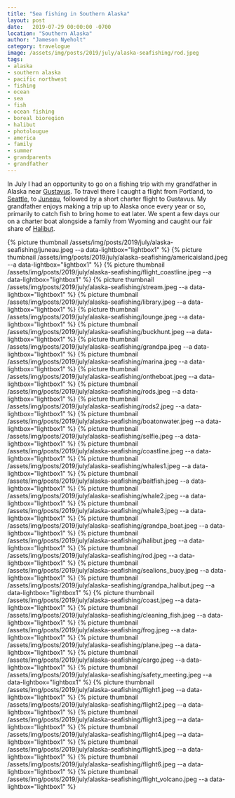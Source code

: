 ```yaml
---
title: "Sea fishing in Southern Alaska"
layout: post
date:   2019-07-29 00:00:00 -0700
location: "Southern Alaska"
author: "Jameson Nyeholt"
category: travelogue
image: /assets/img/posts/2019/july/alaska-seafishing/rod.jpeg
tags:
- alaska
- southern alaska
- pacific northwest
- fishing
- ocean
- sea
- fish
- ocean fishing
- boreal bioregion
- halibut
- photolougue  
- america
- family
- summer
- grandparents
- grandfather
---
```


In July I had an opportunity to go on a fishing trip with my grandfather in Alaska near [Gustavus](https://en.wikipedia.org/wiki/Gustavus%2C_Alaska). <!--description--> To travel there I caught a flight from Portland, to [Seattle](https://en.wikipedia.org/wiki/Seattle), to [Juneau](https://en.wikipedia.org/wiki/Juneau,_Alaska), followed by a short charter flight to Gustavus.  My grandfather enjoys making a trip up to Alaska once every year or so, primarily to catch fish to bring home to eat later.  We spent a few days our on a charter boat alongside a family from Wyoming and caught our fair share of [Halibut](https://en.wikipedia.org/wiki/Halibut).

{% picture thumbnail /assets/img/posts/2019/july/alaska-seafishing/juneau.jpeg --a data-lightbox="lightbox1" %}
{% picture thumbnail /assets/img/posts/2019/july/alaska-seafishing/americaisland.jpeg --a data-lightbox="lightbox1" %}
{% picture thumbnail /assets/img/posts/2019/july/alaska-seafishing/flight_coastline.jpeg --a data-lightbox="lightbox1" %}
{% picture thumbnail /assets/img/posts/2019/july/alaska-seafishing/stream.jpeg --a data-lightbox="lightbox1" %}
{% picture thumbnail /assets/img/posts/2019/july/alaska-seafishing/library.jpeg --a data-lightbox="lightbox1" %}
{% picture thumbnail /assets/img/posts/2019/july/alaska-seafishing/lounge.jpeg --a data-lightbox="lightbox1" %}
{% picture thumbnail /assets/img/posts/2019/july/alaska-seafishing/buckhunt.jpeg --a data-lightbox="lightbox1" %}
{% picture thumbnail /assets/img/posts/2019/july/alaska-seafishing/grandpa.jpeg --a data-lightbox="lightbox1" %}
{% picture thumbnail /assets/img/posts/2019/july/alaska-seafishing/marina.jpeg --a data-lightbox="lightbox1" %}
{% picture thumbnail /assets/img/posts/2019/july/alaska-seafishing/ontheboat.jpeg --a data-lightbox="lightbox1" %}
{% picture thumbnail /assets/img/posts/2019/july/alaska-seafishing/rods.jpeg --a data-lightbox="lightbox1" %}
{% picture thumbnail /assets/img/posts/2019/july/alaska-seafishing/rods2.jpeg --a data-lightbox="lightbox1" %}
{% picture thumbnail /assets/img/posts/2019/july/alaska-seafishing/boatonwater.jpeg --a data-lightbox="lightbox1" %}
{% picture thumbnail /assets/img/posts/2019/july/alaska-seafishing/selfie.jpeg --a data-lightbox="lightbox1" %}
{% picture thumbnail /assets/img/posts/2019/july/alaska-seafishing/coastline.jpeg --a data-lightbox="lightbox1" %}
{% picture thumbnail /assets/img/posts/2019/july/alaska-seafishing/whales1.jpeg --a data-lightbox="lightbox1" %}
{% picture thumbnail /assets/img/posts/2019/july/alaska-seafishing/baitfish.jpeg --a data-lightbox="lightbox1" %}
{% picture thumbnail /assets/img/posts/2019/july/alaska-seafishing/whale2.jpeg --a data-lightbox="lightbox1" %}
{% picture thumbnail /assets/img/posts/2019/july/alaska-seafishing/whale3.jpeg --a data-lightbox="lightbox1" %}
{% picture thumbnail /assets/img/posts/2019/july/alaska-seafishing/grandpa_boat.jpeg --a data-lightbox="lightbox1" %}
{% picture thumbnail /assets/img/posts/2019/july/alaska-seafishing/halibut.jpeg --a data-lightbox="lightbox1" %}
{% picture thumbnail /assets/img/posts/2019/july/alaska-seafishing/rod.jpeg --a data-lightbox="lightbox1" %}
{% picture thumbnail /assets/img/posts/2019/july/alaska-seafishing/sealions_buoy.jpeg --a data-lightbox="lightbox1" %}
{% picture thumbnail /assets/img/posts/2019/july/alaska-seafishing/grandpa_halibut.jpeg --a data-lightbox="lightbox1" %}
{% picture thumbnail /assets/img/posts/2019/july/alaska-seafishing/coast.jpeg --a data-lightbox="lightbox1" %}
{% picture thumbnail /assets/img/posts/2019/july/alaska-seafishing/cleaning_fish.jpeg --a data-lightbox="lightbox1" %}
{% picture thumbnail /assets/img/posts/2019/july/alaska-seafishing/frog.jpeg --a data-lightbox="lightbox1" %}
{% picture thumbnail /assets/img/posts/2019/july/alaska-seafishing/plane.jpeg --a data-lightbox="lightbox1" %}
{% picture thumbnail /assets/img/posts/2019/july/alaska-seafishing/cargo.jpeg --a data-lightbox="lightbox1" %}
{% picture thumbnail /assets/img/posts/2019/july/alaska-seafishing/safety_meeting.jpeg --a data-lightbox="lightbox1" %}
{% picture thumbnail /assets/img/posts/2019/july/alaska-seafishing/flight1.jpeg --a data-lightbox="lightbox1" %}
{% picture thumbnail /assets/img/posts/2019/july/alaska-seafishing/flight2.jpeg --a data-lightbox="lightbox1" %}
{% picture thumbnail /assets/img/posts/2019/july/alaska-seafishing/flight3.jpeg --a data-lightbox="lightbox1" %}
{% picture thumbnail /assets/img/posts/2019/july/alaska-seafishing/flight4.jpeg --a data-lightbox="lightbox1" %}
{% picture thumbnail /assets/img/posts/2019/july/alaska-seafishing/flight5.jpeg --a data-lightbox="lightbox1" %}
{% picture thumbnail /assets/img/posts/2019/july/alaska-seafishing/flight6.jpeg --a data-lightbox="lightbox1" %}
{% picture thumbnail /assets/img/posts/2019/july/alaska-seafishing/flight_volcano.jpeg --a data-lightbox="lightbox1" %}









